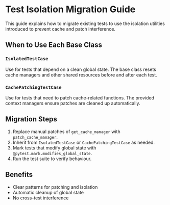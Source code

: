 # Test Isolation Migration Guide

This guide explains how to migrate existing tests to use the isolation utilities
introduced to prevent cache and patch interference.

## When to Use Each Base Class

### `IsolatedTestCase`
Use for tests that depend on a clean global state. The base class resets cache
managers and other shared resources before and after each test.

### `CachePatchingTestCase`
Use for tests that need to patch cache-related functions. The provided context
managers ensure patches are cleaned up automatically.

## Migration Steps
1. Replace manual patches of `get_cache_manager` with `patch_cache_manager`.
2. Inherit from `IsolatedTestCase` or `CachePatchingTestCase` as needed.
3. Mark tests that modify global state with `@pytest.mark.modifies_global_state`.
4. Run the test suite to verify behaviour.

## Benefits
- Clear patterns for patching and isolation
- Automatic cleanup of global state
- No cross-test interference
